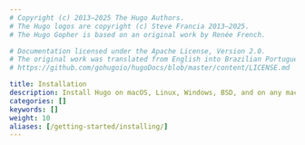 ```yaml
---
# Copyright (c) 2013–2025 The Hugo Authors.
# The Hugo logos are copyright (c) Steve Francia 2013–2025.
# The Hugo Gopher is based on an original work by Renée French.

# Documentation licensed under the Apache License, Version 2.0.
# The original work was translated from English into Brazilian Portuguese.
# https://github.com/gohugoio/hugoDocs/blob/master/content/LICENSE.md

title: Installation
description: Install Hugo on macOS, Linux, Windows, BSD, and on any machine that can run the Go compiler tool chain.
categories: []
keywords: []
weight: 10
aliases: [/getting-started/installing/]
---
```

